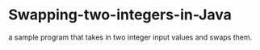# Swapping-two-integers-in-Java
a sample program that takes in two integer input values and swaps them.
